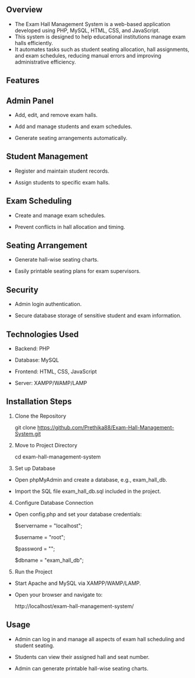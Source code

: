 ## Overview

- The Exam Hall Management System is a web-based application developed using PHP, MySQL, HTML, CSS, and JavaScript.
-  This system is designed to help educational institutions manage exam halls efficiently.
-  It automates tasks such as student seating allocation, hall assignments, and exam schedules, reducing manual errors and improving administrative efficiency.

## Features

## Admin Panel

- Add, edit, and remove exam halls.

- Add and manage students and exam schedules.

- Generate seating arrangements automatically.

## Student Management

- Register and maintain student records.

- Assign students to specific exam halls.

## Exam Scheduling

- Create and manage exam schedules.

- Prevent conflicts in hall allocation and timing.

## Seating Arrangement

- Generate hall-wise seating charts.

- Easily printable seating plans for exam supervisors.

## Security

- Admin login authentication.

- Secure database storage of sensitive student and exam information.

## Technologies Used

- Backend: PHP

- Database: MySQL

- Frontend: HTML, CSS, JavaScript

- Server: XAMPP/WAMP/LAMP

## Installation Steps

1. Clone the Repository

   git clone https://github.com/Prethika88/Exam-Hall-Management-System.git

2. Move to Project Directory

   cd exam-hall-management-system

3. Set up Database

-  Open phpMyAdmin and create a database, e.g., exam_hall_db.

-  Import the SQL file exam_hall_db.sql included in the project.

4. Configure Database Connection

 - Open config.php and set your database credentials:

   $servername = "localhost";
   
   $username = "root";
   
   $password = "";
   
   $dbname = "exam_hall_db";

5. Run the Project

- Start Apache and MySQL via XAMPP/WAMP/LAMP.

- Open your browser and navigate to:

  http://localhost/exam-hall-management-system/

## Usage

- Admin can log in and manage all aspects of exam hall scheduling and student seating.

- Students can view their assigned hall and seat number.

- Admin can generate printable hall-wise seating charts.
